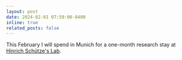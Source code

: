 ```yaml
---
layout: post
date: 2024-02-01 07:59:00-0400
inline: true
related_posts: false
---
```


This February I will spend in Munich for a one-month research stay at [Hinrich Schütze's Lab](https://cisnlp.github.io).

